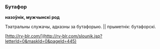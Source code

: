 ### Бутафор
**назоўнік, мужчынскі род**

Тэатральны служачы, адказны за бутафорыю. || прыметнік: бутафорскі.

<a rel="author">[http://rv-blr.com/](http://rv-blr.com/slounik.jsp?letterId=0&maskId=0&pageId=445)</a>

